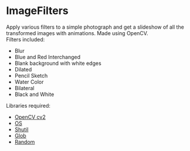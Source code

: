 # ImageFilters

Apply various filters to a simple photograph and get a slideshow of all the transformed images with animations. Made using OpenCV.
<br/>
Filters included:
<ul>
  <li>Blur</li>
  <li>Blue and Red Interchanged</li>
  <li>Blank background with white edges</li>
  <li>Dilated</li>
  <li>Pencil Sketch</li>
  <li>Water Color</li>
  <li>Bilateral</li>
  <li>Black and White</li>
</ul>

Libraries required:
<ul>
  <li><a href="https://pypi.org/project/opencv-python/">OpenCV cv2</a></li>
  <li><a href="https://pypi.org/project/os-sys/">OS</a></li>
  <li><a href="https://pypi.org/project/pytest-shutil/">Shutil</a></li>
  <li><a href="https://pypi.org/project/glob2">Glob</a></li>
  <li><a href="https://pypi.org/project/random2">Random</a></link>
